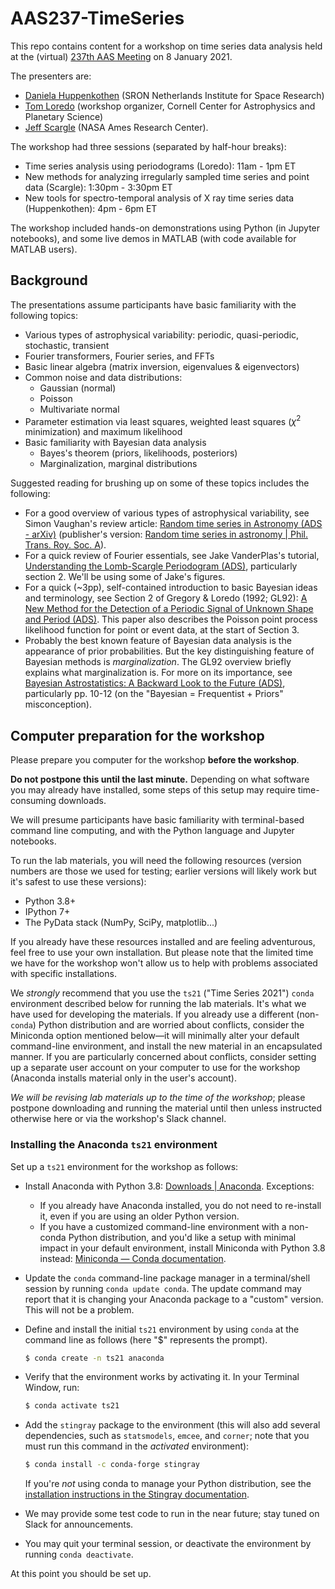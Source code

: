 # AAS237-TimeSeries

This repo contains content for a workshop on time series data analysis held at the (virtual) [237th AAS Meeting](https://aas.org/meetings/aas237) on 8 January 2021.  

The presenters are:

* [Daniela Huppenkothen](https://huppenkothen.org/) (SRON Netherlands Institute for Space Research)
* [Tom Loredo](http://www.astro.cornell.edu/staff/loredo/) (workshop organizer, Cornell Center for Astrophysics and Planetary Science)
* [Jeff Scargle](https://www.nasa.gov/centers/ames/research/2007/scargle.html) (NASA Ames Research Center).

The workshop had three sessions (separated by half-hour breaks):

* Time series analysis using periodograms (Loredo): 11am - 1pm ET 
* New methods for analyzing irregularly sampled time series and point
  data (Scargle): 1:30pm - 3:30pm ET
* New tools for spectro-temporal analysis of X ray time series data (Huppenkothen): 4pm - 6pm ET

The workshop included hands-on demonstrations using Python (in Jupyter notebooks), and some live demos in MATLAB (with code available for MATLAB users).



## Background

The presentations assume participants have basic familiarity with the following topics:

* Various types of astrophysical variability: periodic, 
 quasi-periodic, stochastic, transient 
* Fourier transformers, Fourier series, and FFTs 
* Basic linear algebra (matrix inversion, eigenvalues & eigenvectors) 
* Common noise and data distributions: 
  - Gaussian (normal) 
  - Poisson 
  - Multivariate normal 
* Parameter estimation via least squares, weighted least squares ($\chi^2$ minimization) and maximum likelihood
* Basic familiarity with Bayesian data analysis 
  - Bayes's theorem (priors, likelihoods, posteriors) 
  - Marginalization, marginal distributions

Suggested reading for brushing up on some of these topics includes the following:

* For a good overview of various types of astrophysical variability, see Simon Vaughan's review article: [Random time series in Astronomy (ADS - arXiv)](https://ui.adsabs.harvard.edu/abs/2013arXiv1309.6435V/abstract) (publisher's version: [Random time series in astronomy | Phil. Trans. Roy. Soc. A](https://royalsocietypublishing.org/doi/10.1098/rsta.2011.0549)).
* For a quick review of Fourier essentials, see Jake VanderPlas's tutorial, [Understanding the Lomb-Scargle Periodogram (ADS)](https://ui.adsabs.harvard.edu/abs/2018ApJS..236...16V/abstract), particularly section 2. We'll be using some of Jake's figures.
* For a quick (~3pp), self-contained introduction to basic Bayesian ideas and terminology, see Section 2 of Gregory & Loredo (1992; GL92): [A New Method for the Detection of a Periodic Signal of Unknown Shape and Period (ADS)](https://ui.adsabs.harvard.edu/abs/1992ApJ...398..146G/abstract). This paper also describes the Poisson point process likelihood function for point or event data, at the start of Section 3.
* Probably the best known feature of Bayesian data analysis is the appearance of prior probabilities. But the key distinguishing feature of Bayesian methods is *marginalization*. The GL92 overview briefly explains what marginalization is. For more on its importance, see [Bayesian Astrostatistics: A Backward Look to the Future (ADS)](https://ui.adsabs.harvard.edu/abs/2013acna.conf...15L/abstract), particularly pp. 10-12 (on the "Bayesian = Frequentist + Priors" misconception).



## Computer preparation for the workshop

Please prepare you computer for the workshop **before the workshop**.

**Do not postpone this until the last minute.**  Depending on what software you may already have installed, some steps of this setup may require time-consuming downloads.

We will presume participants have basic familiarity with terminal-based command line computing, and with the Python language and Jupyter notebooks.

To run the lab materials, you will need the following resources (version numbers are those we used for testing; earlier versions will likely work but it's safest to use these versions):

* Python 3.8+
* IPython 7+
* The PyData stack (NumPy, SciPy, matplotlib...)

If you already have these resources installed and are feeling adventurous, feel free to use your own installation. But please note that the limited time we have for the workshop won't allow us to help with problems associated with specific installations.

We *strongly* recommend that you use the `ts21` ("Time Series 2021") `conda` environment described below for running the lab materials. It's what we have used for developing the materials.  If you already use a different (non-`conda`) Python distribution and are worried about conflicts, consider the Miniconda option mentioned below—it will minimally alter your default command-line environment, and install the new material in an encapsulated manner.  If you are particularly concerned about conflicts, consider setting up a separate user account on your computer to use for the workshop (Anaconda installs material only in the user's account).

*We will be revising lab materials up to the time of the workshop*; please postpone downloading and running the material until then unless instructed otherwise here or via the workshop's Slack channel.

### Installing the Anaconda `ts21` environment

Set up a `ts21` environment for the workshop as follows:

* Install Anaconda with Python 3.8: [Downloads | Anaconda](https://www.anaconda.com/download/).  Exceptions:

    - If you already have Anaconda installed, you do not need to re-install it, even if you are using an older Python version.
    - If you have a customized command-line environment with a non-conda Python distribution, and you'd like a setup with minimal impact in your default environment, install Miniconda with Python 3.8 instead: [Miniconda — Conda documentation](https://docs.conda.io/en/latest/miniconda.html).

* Update the `conda` command-line package manager in a terminal/shell session by running `conda update conda`. The update command may report that it is changing your Anaconda package to a "custom" version.  This will not be a problem.

* Define and install the initial `ts21` environment by using `conda` at the command line as follows (here "$" represents the prompt).
  ```bash
  $ conda create -n ts21 anaconda
  ```

* Verify that the environment works by activating it.  In your Terminal Window, run:
  ```bash
  $ conda activate ts21
  ```
  
* Add the `stingray` package to the environment (this will also add several dependencies, such as `statsmodels`, `emcee`, and `corner`; note that you must run this command in the *activated* environment):

  ```bash
  $ conda install -c conda-forge stingray
  ```
  If you're *not* using conda to manage your Python distribution, see the [installation instructions in the Stingray documentation](https://stingray.readthedocs.io/).

* We may provide some test code to run in the near future; stay tuned on Slack for announcements.

* You may quit your terminal session, or deactivate the environment by running `conda deactivate`.

At this point you should be set up.

